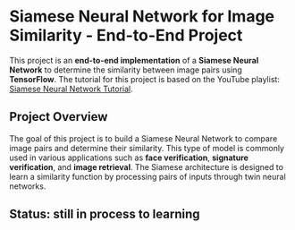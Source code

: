 # Siamese Neural Network for Image Similarity - End-to-End Project

This project is an **end-to-end implementation** of a **Siamese Neural Network** to determine the similarity between image pairs using **TensorFlow**. The tutorial for this project is based on the YouTube playlist: [Siamese Neural Network Tutorial](https://www.youtube.com/watch?v=bK_k7eebGgc&list=PLgNJO2hghbmhHuhURAGbe6KWpiYZt0AMH).

## Project Overview

The goal of this project is to build a Siamese Neural Network to compare image pairs and determine their similarity. This type of model is commonly used in various applications such as **face verification**, **signature verification**, and **image retrieval**. The Siamese architecture is designed to learn a similarity function by processing pairs of inputs through twin neural networks.

## Status: still in process to learning
